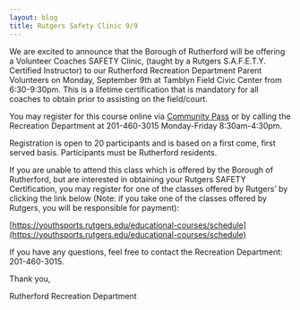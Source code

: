 ```yaml
---
layout: blog
title: Rutgers Safety Clinic 9/9
---
```



We are excited to announce that the Borough of Rutherford will be offering a Volunteer Coaches SAFETY Clinic, (taught by a Rutgers S.A.F.E.T.Y. Certified Instructor) to our Rutherford Recreation Department Parent Volunteers on Monday, September 9th at Tamblyn Field Civic Center from 6:30-9:30pm. This is a lifetime certification that is mandatory for all coaches to obtain prior to assisting on the field/court.

You may register for this course online via [Community Pass](https://www.rutherfordboronj.com/departments/recreation/community-pass/) or by calling the Recreation Department at 201-460-3015 Monday-Friday 8:30am-4:30pm. 

Registration is open to 20 participants and is based on a first come, first served basis. Participants must be Rutherford residents.

If you are unable to attend this class which is offered by the Borough of Rutherford, but are interested in obtaining your Rutgers SAFETY Certification, you may register for one of the classes offered by Rutgers’ by clicking the link below (Note: if you take one of the classes offered by Rutgers, you will be responsible for payment):

[https://youthsports.rutgers.edu/educational-courses/schedule](https://youthsports.rutgers.edu/educational-courses/schedule)

If you have any questions, feel free to contact the Recreation Department: 201-460-3015.


Thank you, 

Rutherford Recreation Department
